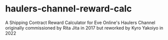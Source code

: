 # haulers-channel-reward-calc
A Shipping Contract Reward Calculator for Eve Online's Haulers Channel originally commissioned by Rita Jita in 2017 but reworked by Kyro Yakoiyo in 2022
